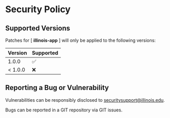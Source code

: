 # Security Policy

## Supported Versions

Patches for [ **illinois-app** ] will only be applied to the following versions:

| Version | Supported |
| ------- | ------------------ |
| 1.0.0 | :white_check_mark: |
| < 1.0.0 | :x: |

## Reporting a Bug or Vulnerability

Vulnerabilities can be responsibly disclosed to [securitysupport@illinois.edu](mailto:securitysupport@illinois.edu).

Bugs can be reported in a GIT repository via GIT issues.